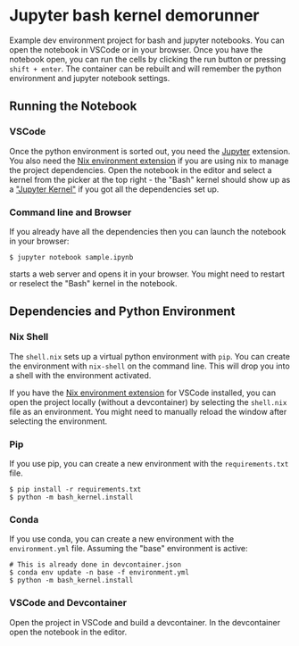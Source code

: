 # Jupyter bash kernel demorunner

Example dev environment project for bash and jupyter notebooks. You can open the notebook in VSCode or in your browser. Once you have the notebook open, you can run the cells by clicking the run button or pressing `shift + enter`. The container can be rebuilt and will remember the python environment and jupyter notebook settings.

## Running the Notebook

### VSCode

Once the python environment is sorted out, you need the [Jupyter](https://marketplace.visualstudio.com/items?itemName=ms-toolsai.jupyter) extension. You also need the [Nix environment extension](https://marketplace.visualstudio.com/items?itemName=arrterian.nix-env-selector) if you are using nix to manage the project dependencies. Open the notebook in the editor and select a kernel from the picker at the top right - the "Bash" kernel should show up as a ["Jupyter Kernel"](https://code.visualstudio.com/docs/datascience/jupyter-kernel-management#_jupyter-kernels) if you got all the dependencies set up.

### Command line and Browser

If you already have all the dependencies then you can launch the notebook in your browser:

```
$ jupyter notebook sample.ipynb
```

starts a web server and opens it in your browser. You might need to restart or reselect the "Bash" kernel in the notebook.

## Dependencies and Python Environment

### Nix Shell

The `shell.nix` sets up a virtual python environment with `pip`. You can create the environment with `nix-shell` on the command line. This will drop you into a shell with the environment activated.

If you have the [Nix environment extension](https://marketplace.visualstudio.com/items?itemName=arrterian.nix-env-selector) for VSCode installed, you can open the project locally (without a devcontainer) by selecting the `shell.nix` file as an environment. You might need to manually reload the window after selecting the environment.

### Pip

If you use pip, you can create a new environment with the `requirements.txt` file. 

```
$ pip install -r requirements.txt
$ python -m bash_kernel.install
```

### Conda

If you use conda, you can create a new environment with the `environment.yml` file. Assuming the "base" environment is active:

```
# This is already done in devcontainer.json
$ conda env update -n base -f environment.yml
$ python -m bash_kernel.install
```

### VSCode and Devcontainer

Open the project in VSCode and build a devcontainer. In the devcontainer open the notebook in the editor.

